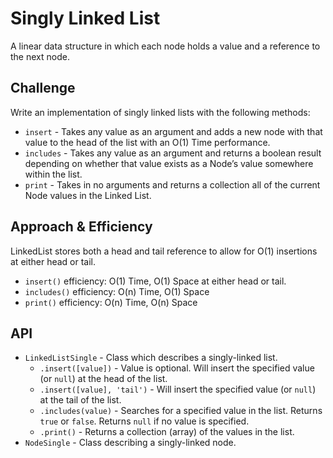 # Singly Linked List
A linear data structure in which each node holds a value and a reference to the next node.

## Challenge
Write an implementation of singly linked lists with the following methods:
- `insert` - Takes any value as an argument and adds a new node with that value to the head of the list with an O(1) Time performance.
- `includes` - Takes any value as an argument and returns a boolean result depending on whether that value exists as a Node’s value somewhere within the list.
- `print` - Takes in no arguments and returns a collection all of the current Node values in the Linked List.

## Approach & Efficiency
LinkedList stores both a head and tail reference to allow for O(1) insertions at either head or tail.
- `insert()` efficiency: O(1) Time, O(1) Space at either head or tail.
- `includes()` efficiency: O(n) Time, O(1) Space
- `print()` efficiency: O(n) Time, O(n) Space

## API
- `LinkedListSingle` - Class which describes a singly-linked list.
  - `.insert([value])` - Value is optional. Will insert the specified value (or `null`) at the head of the list.
  - `.insert([value], 'tail')` - Will insert the specified value (or `null`) at the tail of the list.
  - `.includes(value)` - Searches for a specified value in the list. Returns `true` or `false`. Returns `null` if no value is specified.
  - `.print()` - Returns a collection (array) of the values in the list.
- `NodeSingle` - Class describing a singly-linked node.